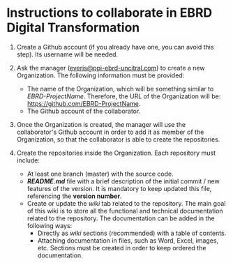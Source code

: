 # Instructions to collaborate in EBRD Digital Transformation

1. Create a Github account (if you already have one, you can avoid this step). Its username will be needed.

2. Ask the manager (everis@ppi-ebrd-uncitral.com) to create a new Organization. The following information must be provided:
    * The name of the Organization, which will be something similar to *EBRD-ProjectName*. Therefore, the URL of the Organization will be: https://github.com/EBRD-ProjectName.
    * The Github account of the collaborator.
  
3. Once the Organization is created, the manager will use the collaborator's Github account in order to add it as member of the Organization, so that the collaborator is able to create the repositories.

4. Create the repositories inside the Organization. Each repository must include:
    * At least one branch (master) with the source code.
    * ***README.md*** file with a brief description of the initial commit / new features of the version. It is mandatory to keep updated this file, referencing the **version number**.
    * Create or update the *wiki* tab related to the repository. The main goal of this wiki is to store all the functional and technical documentation related to the repository. The documentation can be added in the following ways:
      * Directly as *wiki* sections (recommended) with a table of contents.
      * Attaching documentation in files, such as Word, Excel, images, etc. Sections must be created in order to keep ordered the documentation.
